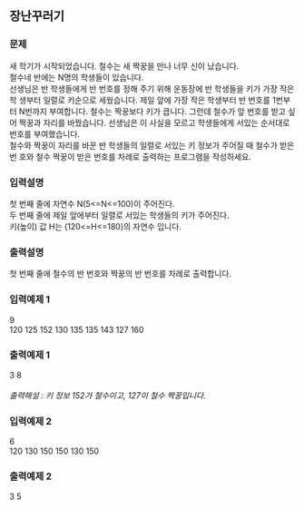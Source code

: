 ## 장난꾸러기
### 문제
새 학기가 시작되었습니다. 철수는 새 짝꿍을 만나 너무 신이 났습니다.<br> 
철수네 반에는 N명의 학생들이 있습니다.<br>
선생님은 반 학생들에게 반 번호를 정해 주기 위해 운동장에 반 학생들을 키가 가장 작은 학
생부터 일렬로 키순으로 세웠습니다. 제일 앞에 가장 작은 학생부터 반 번호를 1번부터 N번까지 부여합니다. 철수는 짝꿍보다 키가 큽니다. 그런데 철수가 앞 번호를 받고 싶어 짝꿍과 자리를 바꿨습니다. 선생님은 이 사실을 모르고 학생들에게 서있는 순서대로 번호를 부여했습니다.<br> 
철수와 짝꿍이 자리를 바꾼 반 학생들의 일렬로 서있는 키 정보가 주어질 때 철수가 받은 번
호와 철수 짝꿍이 받은 번호를 차례로 출력하는 프로그램을 작성하세요.
### 입력설명
첫 번째 줄에 자연수 N(5<=N<=100)이 주어진다.<br>
두 번째 줄에 제일 앞에부터 일렬로 서있는 학생들의 키가 주어진다. <br>
키(높이) 값 H는 (120<=H<=180)의 자연수 입니다.
### 출력설명
첫 번째 줄에 철수의 반 번호와 짝꿍의 반 번호를 차례로 출력합니다.
 ### 입력예제 1                                   
9 <br>
 120 125 152 130 135 135 143 127 160
### 출력예제 1
 3 8
 <br><br>
<i>출력해설 : 키 정보 152가 철수이고, 127이 철수 짝꿍입니다.</i>

### 입력예제 2                                   
6 <br>
 120 130 150 150 130 150
### 출력예제 2
 3 5
